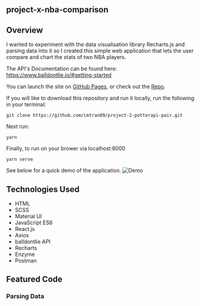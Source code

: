 ## project-x-nba-comparison

## Overview
I wanted to experiment with the data visualisation library Recharts.js and parsing data into it so I created this simple web application that lets the user compare and chart the stats of two NBA players.

The API's Documentation can be found here: https://www.balldontlie.io/#getting-started

You can launch the site on [GitHub Pages](https://cmtran09.github.io/project-x-nba-comparison/), or check out the [Repo](https://github.com/cmtran09/project-x-nba-comparison).

If you will like to download this repository and run it locally, run the following in your terminal:

```
git clone https://github.com/cmtran09/project-2-potterapi-pair.git
```

Next run:
```
yarn
```
Finally, to run on your brower via localhost:8000
```
yarn serve
```

See below for a quick demo of the application.
![Demo](./demo/demo.gif)

## Technologies Used
* HTML
* SCSS
* Material UI
* JavaScript ES6
* React.js
* Axios
* balldontlie API 
* Recharts
* Enzyme
* Postman

## Featured Code
### Parsing Data 





